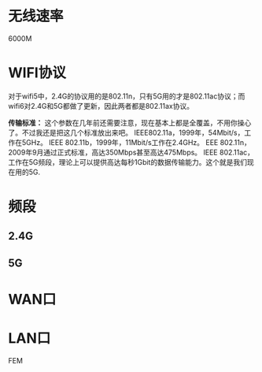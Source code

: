 

# 无线速率

6000M





# WIFI协议

对于wifi5中，2.4G的协议用的是802.11n，只有5G用的才是802.11ac协议；而wifi6对2.4G和5G都做了更新，因此两者都是802.11ax协议。

**传输标准：**
这个参数在几年前还需要注意，现在基本上都是全覆盖，不用你操心了。不过我还是把这几个标准放出来吧。
IEEE802.11a，1999年，54Mbit/s，工作在5GHz。
IEEE 802.11b，1999年，11Mbit/s工作在2.4GHz。
EEE 802.11n，2009年9月通过正式标准，高达350Mbps甚至高达475Mbps。
IEEE 802.11ac，工作在5G频段，理论上可以提供高达每秒1Gbit的数据传输能力。这个就是我们现在用的5G.



# 频段

## 2.4G



## 5G







# WAN口  



# LAN口





FEM





